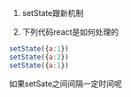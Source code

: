 1. setState跟新机制

2. 下列代码react是如何处理的
```js
setState({a:1})
setState({a:2})
setState({a:1})
```
如果setSate之间间隔一定时间呢


